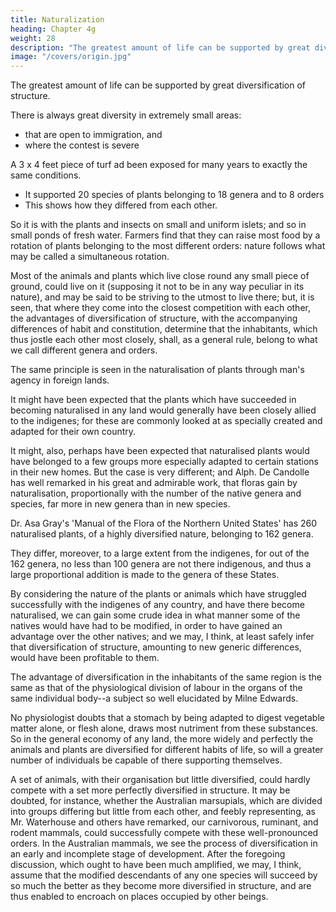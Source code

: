 ```yaml
---
title: Naturalization
heading: Chapter 4g
weight: 28
description: "The greatest amount of life can be supported by great diversification of structure"
image: "/covers/origin.jpg"
---
```



<!-- The truth of the principle, that  -->

The greatest amount of life can be supported by great diversification of structure.

 <!-- This is seen under many natural circumstances.  -->



There is always great diversity in extremely small areas:
- that are open to immigration, and
- where the contest is severe  

A 3 x 4 feet piece of turf ad been exposed for many years to exactly the same conditions.
- It supported 20 species of plants belonging to 18 genera and to 8 orders
- This shows how they differed from each other.

So it is with the plants and insects on small and uniform islets; and so in small ponds of fresh water. Farmers find that they can raise most food by a rotation of plants belonging to the most different orders: nature follows what may be called a simultaneous rotation.

Most of the animals and plants which live close round any small piece of ground, could live on it (supposing it not to be in any way peculiar in its nature), and may be said to be striving to the utmost to live there; but, it is seen, that where they come into the closest competition with each other, the advantages of diversification of structure, with the accompanying differences of habit and constitution, determine that the inhabitants, which thus jostle each other most closely, shall, as a general rule, belong to what we call different genera and orders. 

The same principle is seen in the naturalisation of plants through man's agency in foreign lands.

It might have been expected that the plants which have succeeded in becoming naturalised in any land would generally have been closely allied to the indigenes; for these are commonly looked at as specially created and adapted for their own country.

It might, also, perhaps have been expected that naturalised plants would have belonged to a few groups more especially adapted to certain stations in their new homes. But the case is very different; and Alph. De Candolle has well remarked in his great and admirable work, that floras gain by naturalisation, proportionally with the number of the native genera and species, far more in new genera than in new species. 


Dr. Asa Gray's 'Manual of the Flora of the Northern United States' has 260 naturalised plants, of a highly diversified nature, belonging to 162 genera. 

They differ, moreover, to a large extent from the indigenes, for out of the 162 genera, no less than 100 genera are not there indigenous, and thus a large proportional addition is made to the genera of these States. 

By considering the nature of the plants or animals which have struggled successfully with the indigenes of any country, and have there become naturalised, we can gain some crude idea in what manner some of the natives would have had to be modified, in order to have gained an advantage over the other natives; and we may, I think, at least safely infer that diversification of structure, amounting to new generic differences, would have been profitable to them.

The advantage of diversification in the inhabitants of the same region is the same as that of the physiological division of labour in the organs of the same individual body--a subject so well elucidated by Milne Edwards. 

No physiologist doubts that a stomach by being adapted to digest vegetable matter alone, or flesh alone, draws most nutriment from these substances. So in the general economy of any land, the more widely and perfectly the animals and plants are diversified for different habits of life, so will a greater number of individuals be capable of there supporting themselves.

A set of animals, with their organisation but little diversified, could hardly compete with a set more perfectly diversified in structure. It may be doubted, for instance, whether the Australian marsupials, which are divided into groups differing but little from each other, and feebly representing, as Mr. Waterhouse and others have remarked, our carnivorous, ruminant, and rodent mammals, could successfully compete with these well-pronounced orders. In the Australian mammals, we see the process of diversification in an early and incomplete stage of development. After the foregoing discussion, which ought to have been much amplified, we may, I think, assume that the modified descendants of any one species will succeed by so much the better as they become more diversified in structure, and are thus enabled to encroach on places occupied by other beings.

